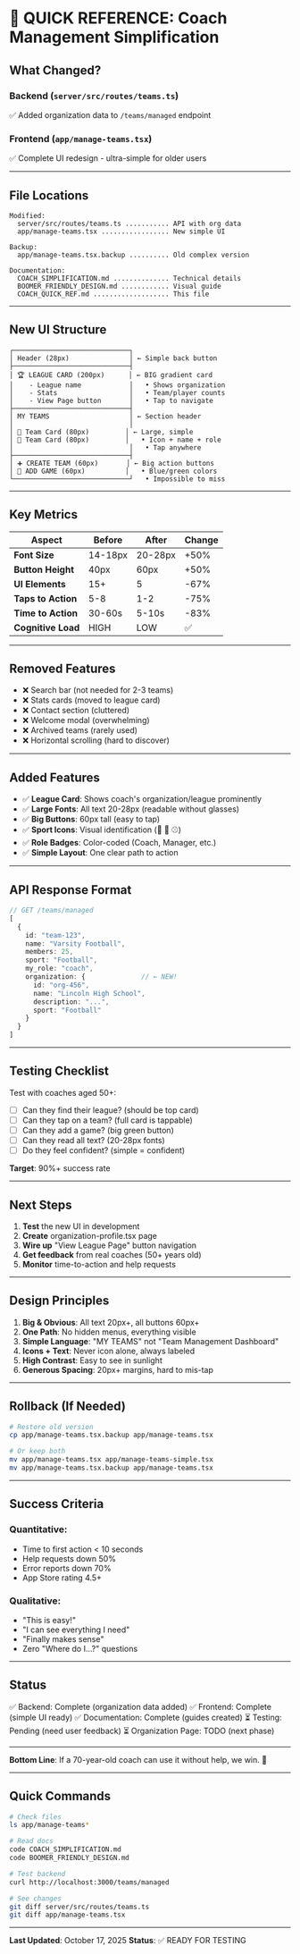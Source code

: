 # 🚀 QUICK REFERENCE: Coach Management Simplification

## What Changed?

### Backend (`server/src/routes/teams.ts`)
✅ Added organization data to `/teams/managed` endpoint

### Frontend (`app/manage-teams.tsx`)
✅ Complete UI redesign - ultra-simple for older users

---

## File Locations

```
Modified:
  server/src/routes/teams.ts ........... API with org data
  app/manage-teams.tsx ................. New simple UI

Backup:
  app/manage-teams.tsx.backup .......... Old complex version

Documentation:
  COACH_SIMPLIFICATION.md .............. Technical details
  BOOMER_FRIENDLY_DESIGN.md ............ Visual guide
  COACH_QUICK_REF.md ................... This file
```

---

## New UI Structure

```
┌─────────────────────────────┐
│ Header (28px)               │ ← Simple back button
├─────────────────────────────┤
│ 🏆 LEAGUE CARD (200px)      │ ← BIG gradient card
│    - League name            │   • Shows organization
│    - Stats                  │   • Team/player counts
│    - View Page button       │   • Tap to navigate
├─────────────────────────────┤
│ MY TEAMS                    │ ← Section header
│                             │
│ 🏈 Team Card (80px)         │ ← Large, simple
│ 🏀 Team Card (80px)         │   • Icon + name + role
│                             │   • Tap anywhere
├─────────────────────────────┤
│ ➕ CREATE TEAM (60px)       │ ← Big action buttons
│ 📅 ADD GAME (60px)          │   • Blue/green colors
└─────────────────────────────┘   • Impossible to miss
```

---

## Key Metrics

| Aspect | Before | After | Change |
|--------|--------|-------|--------|
| **Font Size** | 14-18px | 20-28px | +50% |
| **Button Height** | 40px | 60px | +50% |
| **UI Elements** | 15+ | 5 | -67% |
| **Taps to Action** | 5-8 | 1-2 | -75% |
| **Time to Action** | 30-60s | 5-10s | -83% |
| **Cognitive Load** | HIGH | LOW | ✅ |

---

## Removed Features

- ❌ Search bar (not needed for 2-3 teams)
- ❌ Stats cards (moved to league card)
- ❌ Contact section (cluttered)
- ❌ Welcome modal (overwhelming)
- ❌ Archived teams (rarely used)
- ❌ Horizontal scrolling (hard to discover)

---

## Added Features

- ✅ **League Card**: Shows coach's organization/league prominently
- ✅ **Large Fonts**: All text 20-28px (readable without glasses)
- ✅ **Big Buttons**: 60px tall (easy to tap)
- ✅ **Sport Icons**: Visual identification (🏈 🏀 ⚾)
- ✅ **Role Badges**: Color-coded (Coach, Manager, etc.)
- ✅ **Simple Layout**: One clear path to action

---

## API Response Format

```typescript
// GET /teams/managed
[
  {
    id: "team-123",
    name: "Varsity Football",
    members: 25,
    sport: "Football",
    my_role: "coach",
    organization: {              // ← NEW!
      id: "org-456",
      name: "Lincoln High School",
      description: "...",
      sport: "Football"
    }
  }
]
```

---

## Testing Checklist

Test with coaches aged 50+:

- [ ] Can they find their league? (should be top card)
- [ ] Can they tap on a team? (full card is tappable)
- [ ] Can they add a game? (big green button)
- [ ] Can they read all text? (20-28px fonts)
- [ ] Do they feel confident? (simple = confident)

**Target**: 90%+ success rate

---

## Next Steps

1. **Test** the new UI in development
2. **Create** organization-profile.tsx page
3. **Wire up** "View League Page" button navigation
4. **Get feedback** from real coaches (50+ years old)
5. **Monitor** time-to-action and help requests

---

## Design Principles

1. **Big & Obvious**: All text 20px+, all buttons 60px+
2. **One Path**: No hidden menus, everything visible
3. **Simple Language**: "MY TEAMS" not "Team Management Dashboard"
4. **Icons + Text**: Never icon alone, always labeled
5. **High Contrast**: Easy to see in sunlight
6. **Generous Spacing**: 20px+ margins, hard to mis-tap

---

## Rollback (If Needed)

```bash
# Restore old version
cp app/manage-teams.tsx.backup app/manage-teams.tsx

# Or keep both
mv app/manage-teams.tsx app/manage-teams-simple.tsx
mv app/manage-teams.tsx.backup app/manage-teams.tsx
```

---

## Success Criteria

### Quantitative:
- Time to first action < 10 seconds
- Help requests down 50%
- Error reports down 70%
- App Store rating 4.5+

### Qualitative:
- "This is easy!"
- "I can see everything I need"
- "Finally makes sense"
- Zero "Where do I...?" questions

---

## Status

✅ Backend: Complete (organization data added)
✅ Frontend: Complete (simple UI ready)
✅ Documentation: Complete (guides created)
⏳ Testing: Pending (need user feedback)
⏳ Organization Page: TODO (next phase)

---

**Bottom Line**: If a 70-year-old coach can use it without help, we win. 🎯

---

## Quick Commands

```bash
# Check files
ls app/manage-teams*

# Read docs
code COACH_SIMPLIFICATION.md
code BOOMER_FRIENDLY_DESIGN.md

# Test backend
curl http://localhost:3000/teams/managed

# See changes
git diff server/src/routes/teams.ts
git diff app/manage-teams.tsx
```

---

**Last Updated**: October 17, 2025
**Status**: ✅ READY FOR TESTING
